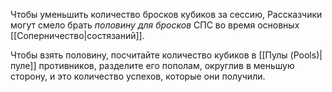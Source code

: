 Чтобы уменьшить количество бросков кубиков за сессию, Рассказчики могут смело брать *половину для бросков* СПС во время основных [[Соперничество|состязаний]].

Чтобы взять половину, посчитайте количество кубиков в [[Пулы (Pools)|пуле]] противников, разделите его пополам, округлив в меньшую сторону, и это количество успехов, которые они получили.